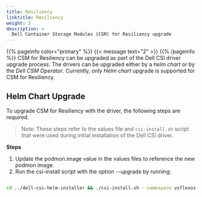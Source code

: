 ```yaml
---
title: Resiliency
linktitle: Resiliency 
weight: 3
description: >
  Dell Container Storage Modules (CSM) for Resiliency upgrade
---
```

{{% pageinfo color="primary" %}}
{{< message text="2" >}}
{{% /pageinfo %}}
CSM for Resiliency can be upgraded as part of the Dell CSI driver upgrade process. The drivers can be upgraded either by a _helm chart_ or by the _Dell CSM Operator_. Currently, only _Helm chart_ upgrade is supported for CSM for Resiliency.

## Helm Chart Upgrade

To upgrade CSM for Resiliency with the driver, the following steps are required. 

>Note: These steps refer to the values file and `csi-install.sh` script that were used during initial installation of the Dell CSI driver.

**Steps**

1. Update the podmon.image value in the values files to reference the new podmon image.
2. Run the csi-install script with the option --upgrade by running: 
```bash

cd ../dell-csi-helm-installer && ./csi-install.sh --namespace vxflexos --values ./myvalues.yaml --upgrade
```
